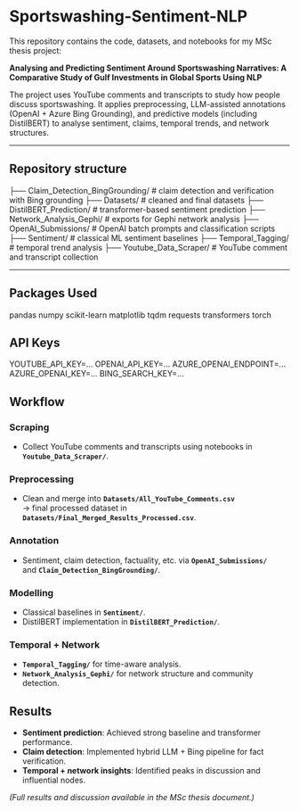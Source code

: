 # Sportswashing-Sentiment-NLP

This repository contains the code, datasets, and notebooks for my MSc thesis project:

**Analysing and Predicting Sentiment Around Sportswashing Narratives: A Comparative Study of Gulf Investments in Global Sports Using NLP**

The project uses YouTube comments and transcripts to study how people discuss sportswashing. It applies preprocessing, LLM-assisted annotations (OpenAI + Azure Bing Grounding), and predictive models (including DistilBERT) to analyse sentiment, claims, temporal trends, and network structures.

---

## Repository structure

├── Claim_Detection_BingGrounding/ # claim detection and verification with Bing grounding
├── Datasets/ # cleaned and final datasets
├── DistilBERT_Prediction/ # transformer-based sentiment prediction
├── Network_Analysis_Gephi/ # exports for Gephi network analysis
├── OpenAI_Submissions/ # OpenAI batch prompts and classification scripts
├── Sentiment/ # classical ML sentiment baselines
├── Temporal_Tagging/ # temporal trend analysis
├── Youtube_Data_Scraper/ # YouTube comment and transcript collection


---

## Packages Used
pandas
numpy
scikit-learn
matplotlib
tqdm
requests
transformers
torch

## API Keys
YOUTUBE_API_KEY=...
OPENAI_API_KEY=...
AZURE_OPENAI_ENDPOINT=...
AZURE_OPENAI_KEY=...
BING_SEARCH_KEY=...

## Workflow

### Scraping
- Collect YouTube comments and transcripts using notebooks in **`Youtube_Data_Scraper/`**.

### Preprocessing
- Clean and merge into **`Datasets/All_YouTube_Comments.csv`**  
  → final processed dataset in **`Datasets/Final_Merged_Results_Processed.csv`**.

### Annotation
- Sentiment, claim detection, factuality, etc. via **`OpenAI_Submissions/`**  
  and **`Claim_Detection_BingGrounding/`**.

### Modelling
- Classical baselines in **`Sentiment/`**.  
- DistilBERT implementation in **`DistilBERT_Prediction/`**.

### Temporal + Network
- **`Temporal_Tagging/`** for time-aware analysis.  
- **`Network_Analysis_Gephi/`** for network structure and community detection.

## Results

- **Sentiment prediction**: Achieved strong baseline and transformer performance.  
- **Claim detection**: Implemented hybrid LLM + Bing pipeline for fact verification.  
- **Temporal + network insights**: Identified peaks in discussion and influential nodes.  

*(Full results and discussion available in the MSc thesis document.)*
